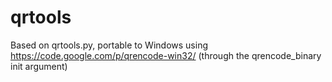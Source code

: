 # qrtools
Based on qrtools.py, portable to Windows using https://code.google.com/p/qrencode-win32/ (through the qrencode_binary init argument) 

